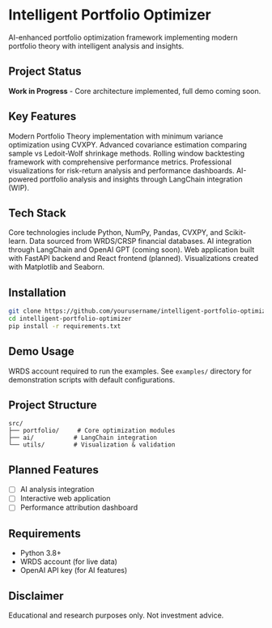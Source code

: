 # Intelligent Portfolio Optimizer

AI-enhanced portfolio optimization framework implementing modern portfolio theory with intelligent analysis and insights.

## Project Status
**Work in Progress** - Core architecture implemented, full demo coming soon.

## Key Features
Modern Portfolio Theory implementation with minimum variance optimization using CVXPY. Advanced covariance estimation comparing sample vs Ledoit-Wolf shrinkage methods. Rolling window backtesting framework with comprehensive performance metrics. Professional visualizations for risk-return analysis and performance dashboards. AI-powered portfolio analysis and insights through LangChain integration (WIP).

## Tech Stack
Core technologies include Python, NumPy, Pandas, CVXPY, and Scikit-learn. Data sourced from WRDS/CRSP financial databases. AI integration through LangChain and OpenAI GPT (coming soon). Web application built with FastAPI backend and React frontend (planned). Visualizations created with Matplotlib and Seaborn.

## Installation
```bash
git clone https://github.com/yourusername/intelligent-portfolio-optimizer.git
cd intelligent-portfolio-optimizer
pip install -r requirements.txt
```

## Demo Usage
WRDS account required to run the examples. See `examples/` directory for demonstration scripts with default configurations.

## Project Structure
```
src/
├── portfolio/     # Core optimization modules
├── ai/           # LangChain integration  
└── utils/        # Visualization & validation
```

## Planned Features
- [ ] AI analysis integration
- [ ] Interactive web application  
- [ ] Performance attribution dashboard

## Requirements
- Python 3.8+
- WRDS account (for live data)
- OpenAI API key (for AI features)

## Disclaimer
Educational and research purposes only. Not investment advice.
